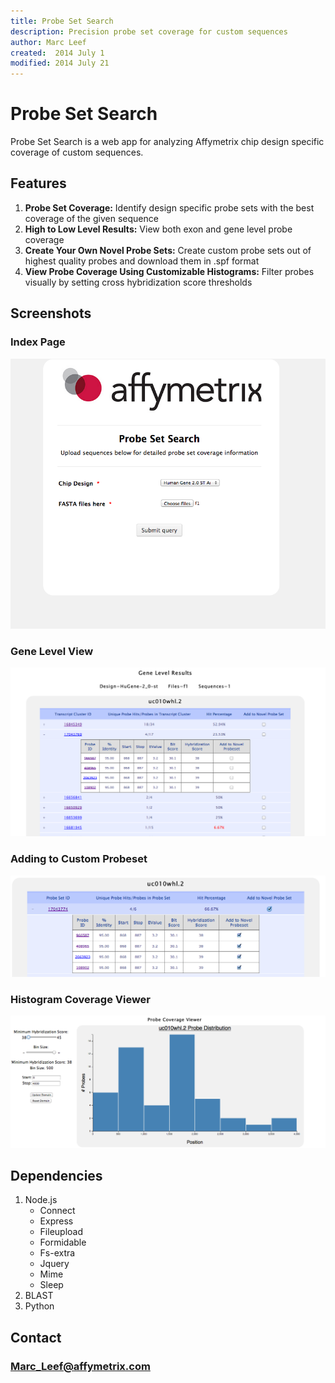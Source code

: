 ```yaml
---
title: Probe Set Search
description: Precision probe set coverage for custom sequences
author: Marc Leef
created:  2014 July 1
modified: 2014 July 21
---
```


# Probe Set Search
Probe Set Search is a web app for analyzing Affymetrix chip design specific coverage of custom sequences.

Features
--------

1. **Probe Set Coverage:**
	Identify design specific probe sets with the best coverage of the given sequence 
2. **High to Low Level Results:**
	View both exon and gene level probe coverage 
3. **Create Your Own Novel Probe Sets:**
	Create custom probe sets out of highest quality probes and download them in .spf format 
4. **View Probe Coverage Using Customizable Histograms:**
	Filter probes visually by setting cross hybridization score thresholds 

Screenshots
-----------

### Index Page
![alt text](https://github.com/mleef/PSS/raw/master/web/images/i.png "Search Page")

### Gene Level View
![alt text](https://github.com/mleef/PSS/raw/master/web/images/gv.png "Gene Level View")

### Adding to Custom Probeset
![alt text](https://github.com/mleef/PSS/raw/master/web/images/nps.png "Add to custom probe set")

### Histogram Coverage Viewer
![alt text](https://github.com/mleef/PSS/raw/master/web/images/cv.png "Histogram Coverage Viewer")


Dependencies
------------
1. Node.js
	* Connect
	* Express
	* Fileupload
	* Formidable
	* Fs-extra
	* Jquery
	* Mime
	* Sleep
2. BLAST
3. Python


Contact
-------
### Marc_Leef@affymetrix.com